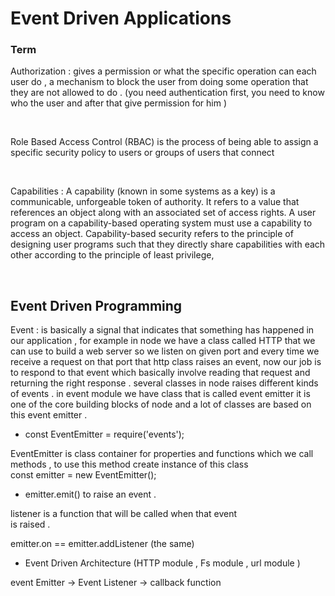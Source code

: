 # Event Driven Applications

### Term

Authorization : gives a permission or what the specific operation can each user do , a mechanism 
to block the user from doing some operation that they are not allowed to do .
(you need authentication first, you need to know who the user and after that give permission for him  )

<br>

Role Based Access Control (RBAC) is the process of being able to assign a specific security policy to users or groups of users that connect 

<br>

Capabilities : A capability (known in some systems as a key) is a communicable, unforgeable token of authority. 
It refers to a value that references an object along with an associated set of access rights. A user program on a capability-based operating system must use a capability to access an object. 
Capability-based security refers to the principle of designing user programs such that they directly share capabilities with each other according to the principle of least privilege, 

<br>


## Event Driven Programming

Event : is basically a signal that indicates that something
has happened in our application , for example in node we have a class called HTTP that we can use to build a web server so we listen on given port and every time we receive
a request on that port that http class raises an event, now our job is to respond to that event which basically involve reading that request and returning the right response .
several classes in node raises different kinds of events .
in event module  we have class that is called event emitter 
it is one of the core building blocks of node and a lot of classes are based  on this event emitter .

* const EventEmitter =  require('events');

EventEmitter is class container for properties and functions which we call methods , to use this method create instance of this class <br>
const emitter = new EventEmitter(); <br>

* emitter.emit() to raise an event  . <br>

listener is a function that will be called when that event  
is raised . <br>

emitter.on == emitter.addListener (the same) <br>


* Event Driven Architecture (HTTP module , Fs module , url module )  

 event Emitter -> Event Listener -> callback function 



